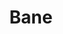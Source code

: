 ---
title: "Bane"
permalink: /spells/bane/
tags:
  - Spell
  - 1st Level
  - Enchantment
available_for:
  - Bard
  - Cleric
level: "1st Level"
school: "Enchantment"
range: "30 ft"
comp:
  - V
  - S
  - M
material: "a drop of blood."
duration: "1 Minute"
concentration: true
attack: "CHA Save"
description: |
  Up to three creatures of your choice that you can see within range must make charisma saving throws. Whenever a target that fails this saving throw makes an attack roll or a saving throw before the spell ends, the target must roll a d4 and subtract the number rolled from the attack roll or saving throw.

  **At higher levels.** When you cast this spell using a spell slot of 2nd level or higher, you can target one additional creature for each slot level above 1st.
excerpt: "Up to three creatures of your choice that you can see within range must make charisma saving throws."
source: "Basic Rules"
---